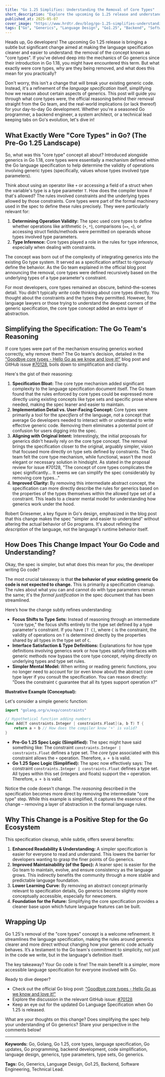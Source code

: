 ```yaml
---
title: "Go 1.25 Simplifies: Understanding the Removal of Core Types"
short_description: "Explore the upcoming Go 1.25 release and understand the removal of 'core types'. Learn what they were, the Go team's rationale for simplification, and how this change impacts Go developers using generics."
published_at: 2025-05-07
cover_image: "https://www.hrdtr.dev/blog/go-1.25-simplifies-understanding-the-removal-of-core-types/1745557342370-go-1-25-core-types-removal-og-image-v2.png"
tags: ["Go", "Generics", "Language Design", "Go1.25", "Backend", "Software Engineering", "Technical Lead"]
---
```


Heads up, Go developers! The upcoming Go 1.25 release is bringing a subtle but significant change aimed at making the language specification cleaner and easier to understand: the removal of the concept known as "core types". If you've delved deep into the mechanics of Go generics since their introduction in Go 1.18, you might have encountered this term. But what exactly were core types, why are they being removed, and what does this mean for you practically?

Don't worry, this isn't a change that will break your existing generic code. Instead, it's a refinement of the *language specification* itself, simplifying how we reason about certain aspects of generics. This post will guide you through what core types were, the official reasoning behind their removal straight from the Go team, and the real-world implications (or lack thereof) for your day-to-day Go development. Whether you're a seasoned Go programmer, a backend engineer, a system architect, or a technical lead keeping tabs on Go's evolution, let's dive in!

## What Exactly Were "Core Types" in Go? (The Pre-Go 1.25 Landscape)

So, what was this "core type" concept all about? Introduced alongside generics in Go 1.18, core types were essentially a mechanism defined within the Go language specification to help determine the validity of operations involving generic types (specifically, values whose types involved type parameters).

Think about using an operator like `+` or accessing a field of a struct when the variable's type is a type parameter `T`. How does the compiler know if that's allowed? The rules involved constraints and the underlying types allowed by those constraints. Core types were part of the formal machinery used in the spec to define these rules precisely. They were particularly relevant for:

1.  **Determining Operation Validity:** The spec used core types to define whether operations like arithmetic (`+`, `*`), comparisons (`==`, `<`), or accessing struct fields/methods were permitted on operands whose types involved type parameters.
2.  **Type Inference:** Core types played a role in the rules for type inference, especially when dealing with constraints.

The concept was born out of the complexity of integrating generics into the existing Go type system. It served as a specification artifact to rigorously define the behavior. As the Go team explained in the official blog post announcing the removal, core types were defined recursively based on the underlying types of a type parameter's constraint.

For most developers, core types remained an obscure, behind-the-scenes detail. You didn't typically *write* code thinking about core types directly. You thought about the constraints and the types they permitted. However, for language lawyers or those trying to understand the deepest corners of the generic specification, the core type concept added an extra layer of abstraction.

## Simplifying the Specification: The Go Team's Reasoning

If core types were part of the mechanism ensuring generics worked correctly, why remove them? The Go team's decision, detailed in the ["Goodbye core types - Hello Go as we know and love it!"](https://go.dev/blog/coretypes) blog post and GitHub issue [#70128](https://github.com/golang/go/issues/70128), boils down to simplification and clarity.

Here's the gist of their reasoning:

1.  **Specification Bloat:** The core type mechanism added significant complexity to the language specification document itself. The Go team found that the rules enforced by core types could be expressed more directly using existing concepts like type sets and specific prose where needed, making the spec leaner and easier to maintain.
2.  **Implementation Detail vs. User-Facing Concept:** Core types were primarily a tool for the *specifiers* of the language, not a concept that average Go developers needed to interact with or understand to write effective generic code. Removing them eliminates a potential point of confusion for users digging into the spec.
3.  **Aligning with Original Intent:** Interestingly, the initial proposals for generics didn't heavily rely on the core type concept. The removal brings the specification closer to the original, arguably simpler, vision that focused more directly on type sets defined by constraints. The Go team felt the core type mechanism, while functional, wasn't the most elegant or necessary solution in hindsight. As stated in the proposal review for issue #70128, "The concept of core types complicates the spec significantly... It seems we can simplify the spec considerably by removing core types..."
4.  **Improved Clarity:** By removing this intermediate abstract concept, the specification can more directly describe the rules for generics based on the properties of the types themselves within the allowed type set of a constraint. This leads to a clearer mental model for understanding how generics work under the hood.

Robert Griesemer, a key figure in Go's design, emphasized in the blog post that this change makes the spec "simpler and easier to understand" without altering the actual behavior of Go programs. It's about refining the *description* of the language, not the language's runtime behavior itself.

## How Does This Change Impact Your Go Code and Understanding?

Okay, the spec is simpler, but what does this mean for *you*, the developer writing Go code?

The most crucial takeaway is that **the behavior of your existing generic Go code is not expected to change.** This is primarily a specification cleanup. The rules about what you can and cannot do with type parameters remain the same; it's the *formal justification* in the spec document that has been streamlined.

Here’s how the change subtly refines understanding:

*   **Focus Shifts to Type Sets:** Instead of reasoning through an intermediate "core type," the focus shifts entirely to the type set defined by a type parameter's constraint. If you have `[T C]`, where `C` is the constraint, the validity of operations on `T` is determined directly by the properties shared by all types in the type set of `C`.
*   **Interface Satisfaction & Type Definitions:** Explanations for how type definitions involving generics work or how types satisfy interfaces with generic methods now bypass the core type concept, relying directly on underlying types and type set rules.
*   **Simpler Mental Model:** When writing or reading generic functions, you no longer need to account for (or even know about) the abstract core type layer if you consult the specification. You can reason directly: "Does the constraint `C` guarantee that all its types support operation `X`?"

**Illustrative Example (Conceptual):**

Let's consider a simple generic function:

```go
import "golang.org/x/exp/constraints"

// Hypothetical function adding numbers
func Add[T constraints.Integer | constraints.Float](a, b T) T {
    return a + b // How does the compiler know '+' is valid?
}
```

*   **Pre-Go 1.25 Spec Logic (Simplified):** The spec might have said something like: The constraint `constraints.Integer | constraints.Float` defines a type set. The *core type* associated with this constraint allows the `+` operation. Therefore, `a + b` is valid.
*   **Go 1.25 Spec Logic (Simplified):** The spec now effectively says: The constraint `constraints.Integer | constraints.Float` defines a type set. All types within this set (integers and floats) support the `+` operation. Therefore, `a + b` is valid.

Notice the code doesn't change. The *reasoning* described in the specification becomes more direct by removing the intermediate "core type" step. While this example is simplified, it captures the essence of the change – removing a layer of abstraction in the formal language rules.

## Why This Change is a Positive Step for the Go Ecosystem

This specification cleanup, while subtle, offers several benefits:

1.  **Enhanced Readability & Understanding:** A simpler specification is easier for everyone to read and understand. This lowers the barrier for developers wanting to grasp the finer points of Go generics.
2.  **Improved Maintainability (of the Spec):** A leaner spec is easier for the Go team to maintain, evolve, and ensure consistency as the language grows. This indirectly benefits the community through a more stable and predictable language foundation.
3.  **Lower Learning Curve:** By removing an abstract concept primarily relevant to specification details, Go generics become slightly more conceptually accessible, especially for newcomers.
4.  **Foundation for the Future:** Simplifying the core specification provides a cleaner base upon which future language features can be built.

## Wrapping Up

Go 1.25's removal of the "core types" concept is a welcome refinement. It streamlines the language specification, making the rules around generics clearer and more direct without changing how your generic code actually behaves. It’s a testament to the Go team's commitment to simplicity, not just in the code we write, but in the language's definition itself.

The key takeaway? Your Go code is fine! The main benefit is a simpler, more accessible language specification for everyone involved with Go.

Ready to dive deeper?

*   Check out the official Go blog post: ["Goodbye core types - Hello Go as we know and love it!"](https://go.dev/blog/coretypes)
*   Explore the discussion in the relevant GitHub issue: [#70128](https://github.com/golang/go/issues/70128)
*   Keep an eye out for the updated Go Language Specification when Go 1.25 is released.

What are your thoughts on this change? Does simplifying the spec help your understanding of Go generics? Share your perspective in the comments below!

---

**Keywords:** Go, Golang, Go 1.25, core types, language specification, Go updates, Go programming, backend development, code simplification, language design, generics, type parameters, type sets, Go generics.

**Tags:** Go, Generics, Language Design, Go1.25, Backend, Software Engineering, Technical Lead.
